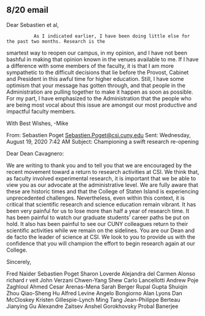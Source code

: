 8/20 email
----


Dear Sebastien et al,
 
              As I indicated earlier, I have been doing little else for the past two months. Research is the
smartest way to reopen our campus, in my opinion, and I have not been bashful in making that
opinion known in the venues available to me.
              If I have a difference with some members of the faculty, it is that I am more sympathetic
to the difficult decisions that lie before the Provost, Cabinet and President in this awful time for higher
education. Still, I have some optimism that your message has gotten through, and that people in the Administration are pulling together to make it happen as soon as possible.
              For my part, I have emphasized to the Administration that the people who are being most
vocal about this issue are amongst our most productive and impactful faculty members.
 
With Best Wishes,
-Mike
 
 
From: Sebastien Poget <Sebastien.Poget@csi.cuny.edu> 
Sent: Wednesday, August 19, 2020 7:42 AM
Subject: Championing a swift research re-opening
 
Dear Dean Cavagnero:

We are writing to thank you and to tell you that we are encouraged by the recent movement toward a return to research activities at CSI. We think that, as faculty involved experimental research, it is important that we be able to view you as our advocate at the administrative level. We are fully aware that these are historic times and that the College of Staten Island is experiencing unprecedented challenges. Nevertheless, even within this context, it is critical that scientific research and science education remain vibrant. It has been very painful for us to lose more than half a year of research time. It has been painful to watch our graduate students’ career paths be put on hold. It also has been painful to see our CUNY colleagues return to their scientific activities while we remain on the sidelines. You are our Dean and de facto the leader of science at CSI. We look to you to provide us with the confidence that you will champion the effort to begin research again at our College.

Sincerely,

Fred Naider
Sebastien Poget
Sharon Loverde
Alejandra del Carmen Alonso
richard r veit
John Verzani
Chwen-Yang Shew
Carlo Lancellotti
Andrew Poje
Zaghloul Ahmed 
Cesar Arenas-Mena
Sarah Berger
Rupal Gupta
Shuiqin Zhou
Qiao-Sheng Hu
Alfred Levine
Angelo Bongiorno
Alan Lyons
Dan McCloskey
Kristen Gillespie-Lynch
Ming Tang
Jean-Philippe Berteau
Jianying Gu
Alexandre Zaitsev
Anshel Gorokhovsky
Probal Banerjee
